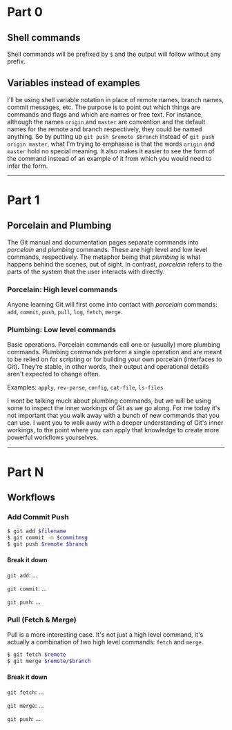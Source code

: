 # Part 0

## Shell commands

Shell commands will be prefixed by `$` and the output will follow without any prefix.

## Variables instead of examples

I'll be using shell variable notation in place of remote names, branch names, commit messages, etc. The purpose is to point out which things are commands and flags and which are names or free text. For instance, although the names `origin` and `master` are convention and the default names for the remote and branch respectively, they could be named anything. So by putting up `git push $remote $branch` instead of `git push origin master`, what I'm trying to emphasise is that the words `origin` and `master` hold no special meaning. It also makes it easier to see the form of the command instead of an example of it from which you would need to infer the form.

---

# Part 1
## Porcelain and Plumbing

The Git manual and documentation pages separate commands into *porcelain* and *plumbing* commands. These are high level and low level commands, respectively. The metaphor being that *plumbing* is what happens behind the scenes, out of sight. In contrast, *porcelain* refers to the parts of the system that the user interacts with directly.

### Porcelain: High level commands

Anyone learning Git will first come into contact with *porcelain* commands: `add`, `commit`, `push`, `pull`, `log`, `fetch`, `merge`.

### Plumbing: Low level commands

Basic operations. Porcelain commands call one or (usually) more plumbing commands. Plumbing commands perform a single operation and are meant to be relied on for scripting or for building your own porcelain (interfaces to Git). They're stable, in other words, their output and operational details aren't expected to change often.

Examples: `apply`, `rev-parse`, `config`, `cat-file`, `ls-files`

I wont be talking much about plumbing commands, but we will be using some to inspect the inner workings of Git as we go along. For me today it's not important that you walk away with a bunch of new commands that you can use. I want you to walk away with a deeper understanding of Git's inner workings, to the point where you can apply that knowledge to create more powerful workflows yourselves.

---

# Part N

## Workflows

### Add Commit Push

```bash
$ git add $filename
$ git commit -m $commitmsg
$ git push $remote $branch
```

#### Break it down

`git add`: ...

`git commit`: ...

`git push`: ...

### Pull (Fetch & Merge)

Pull is a more interesting case. It's not just a high level command, it's actually a combination of two high level commands: `fetch` and `merge`.

```bash
$ git fetch $remote
$ git merge $remote/$branch
```

#### Break it down

`git fetch`: ...

`git merge`: ...

`git push`: ...

